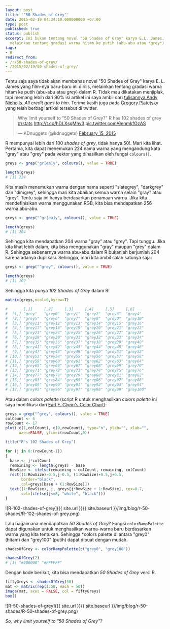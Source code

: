 ```yaml
---
layout: post
title: '"50 Shades of Grey"'
date: 2015-02-19 04:34:10.000000000 +07:00
type: post
published: true
status: publish
excerpt: Ini bukan tentang novel "50 Shades of Gray" karya E.L. James, 
  melainkan tentang gradasi warna hitam ke putih (abu-abu atau *grey*) dalam R
tags:
- R
redirect_from:
- /r/50-shades-of-grey/
- /2015/02/19/50-shades-of-grey/
---
```

Tentu saja saya tidak akan membahas novel "50 Shades of Gray" karya E.
L. James yang film-nya baru-baru ini dirilis, melainkan tentang gradasi
warna hitam ke putih (abu-abu atau *grey*) dalam R. Tidak mau dikatakan
menjiplak, tapi memang lebih dari 90% isi artikel ini saya ambil dari
[tulisannya Andy
Nicholls](http://www.mango-solutions.com/wp/2015/02/50-shades-of-grey-according-to-r).
*All credit goes to him*. Terima kasih juga pada [Gregory
Piatetsky](http://www.kdnuggets.com/) yang telah berbagi artikel
tersebut di twitter.

<blockquote class="twitter-tweet" data-lang="en" data-cards="hidden"><p lang="en" dir="ltr">Why limit yourself to &quot;50 Shades of Grey?&quot; R has 102 shades of grey <a href="https://twitter.com/hashtag/rstats?src=hash">#rstats</a> <a href="http://t.co/hDLXsgMhv3">http://t.co/hDLXsgMhv3</a> <a href="http://t.co/6enmkfOzAS">pic.twitter.com/6enmkfOzAS</a></p>&mdash; KDnuggets (@kdnuggets) <a href="https://twitter.com/kdnuggets/status/567104603431641088">February 15, 2015</a></blockquote>
<script async src="//platform.twitter.com/widgets.js" charset="utf-8"></script>

R mempunyai lebih dari 100 *shades of grey*, tidak hanya 50!. Mari kita
lihat. Pertama, kita dapat menemukan 224 nama warna yang mengandung kata
"gray" atau "grey" pada vektor yang dihasilkan oleh fungsi `colours()`.

```r
greys <- grep("gr[ea]y", colours(), value = TRUE)

length(greys)
# [1] 224
```

Kita masih menemukan warna dengan nama seperti "slategrey", "darkgrey"
dan "dimgrey", sehingga mari kita abaikan semua warna selain "gray" atau
"grey". Tentu saja ini hanya berdasarkan penamaan warna. Jika kita
mendefinisikan warna menggunakan RGB, kita bisa mendapatkan 256 warna
abu-abu.

```r
greys <- grep("^gr[ea]y", colours(), value = TRUE)

length(greys)
# [1] 204
```

Sehingga kita mendapatkan 204 warna "gray" atau "grey". Tapi tunggu.
Jika kita lihat lebih dalam, kita bisa menggunakan "gray" maupun "grey"
dalam R. Sehingga sebenarnya warna abu-abu dalam R bukanlah berjumlah
204 karena adanya duplikasi. Sehingga, mari kita ambil salah satunya
saja:

```r
greys <- grep("^grey", colours(), value = TRUE)

length(greys)
# [1] 102
```

Sehingga kita punya *102 Shades of Grey* dalam R!

```r
matrix(greys,ncol=6,byrow=T)

#       [,1]     [,2]     [,3]     [,4]     [,5]     [,6]     
#  [1,] "grey"   "grey0"  "grey1"  "grey2"  "grey3"  "grey4"  
#  [2,] "grey5"  "grey6"  "grey7"  "grey8"  "grey9"  "grey10" 
#  [3,] "grey11" "grey12" "grey13" "grey14" "grey15" "grey16" 
#  [4,] "grey17" "grey18" "grey19" "grey20" "grey21" "grey22" 
#  [5,] "grey23" "grey24" "grey25" "grey26" "grey27" "grey28" 
#  [6,] "grey29" "grey30" "grey31" "grey32" "grey33" "grey34" 
#  [7,] "grey35" "grey36" "grey37" "grey38" "grey39" "grey40" 
#  [8,] "grey41" "grey42" "grey43" "grey44" "grey45" "grey46" 
#  [9,] "grey47" "grey48" "grey49" "grey50" "grey51" "grey52" 
# [10,] "grey53" "grey54" "grey55" "grey56" "grey57" "grey58" 
# [11,] "grey59" "grey60" "grey61" "grey62" "grey63" "grey64" 
# [12,] "grey65" "grey66" "grey67" "grey68" "grey69" "grey70" 
# [13,] "grey71" "grey72" "grey73" "grey74" "grey75" "grey76" 
# [14,] "grey77" "grey78" "grey79" "grey80" "grey81" "grey82" 
# [15,] "grey83" "grey84" "grey85" "grey86" "grey87" "grey88" 
# [16,] "grey89" "grey90" "grey91" "grey92" "grey93" "grey94" 
# [17,] "grey95" "grey96" "grey97" "grey98" "grey99" "grey100"
```

Atau dalam *colors palette* (script R untuk menghasilkan *colors
palette* ini saya modifikasi dari [Earl F. Glynn's Color
Chart](//research.stowers-institute.org/efg/R/Color/Chart/)):

```r
greys = grep("^grey", colours(), value = TRUE)
colCount <- 6
rowCount <- 17
plot( c(1,colCount), c(0,rowCount), type="n", ylab="", xlab="",
      axes=FALSE, ylim=c(rowCount,0))

title("R's 102 Shades of Grey")

for (j in 0:(rowCount-1))
{
  base <- j*colCount
  remaining <- length(greys) - base
  RowSize <- ifelse(remaining < colCount, remaining, colCount)
  rect((1:RowSize)-0.5,j-0.5, (1:RowSize)+0.5,j+0.5,
       border="black",
       col=greys[base + (1:RowSize)])
  text((1:RowSize), j, greys[j*RowSize + 1:RowSize], cex=0.7,
       col=(ifelse(j<=8, "white", "black")))  
}
```

![R-102-shades-of-grey]({{ site.url }}{{ site.baseurl }}/img/blog/r-50-shades/R-102-shades-of-grey.png)

Lalu bagaimana mendapatkan *50 Shades of Grey*? Fungsi
`colorRampPalette` dapat digunakan untuk menghasilkan warna-warna baru
berdasarkan warna yang kita tentukan. Sehingga \*colors palette di
antara "grey0" (hitam) dan "grey100" (putih) dapat dibuat dengan mudah.

```r
shadesOfGrey <- colorRampPalette(c("grey0", "grey100"))

shadesOfGrey(2)
# [1] "#000000" "#FFFFFF"
```

Dengan kode berikut, kita bisa mendapatkan *50 Shades of Grey* versi R.

```r
fiftyGreys <- shadesOfGrey(50) 
mat <- matrix(rep(1:50, each = 50)) 
image(mat, axes = FALSE, col = fiftyGreys) 
box()
```

![R-50-shades-of-grey]({{ site.url }}{{ site.baseurl }}/img/blog/r-50-shades/R-50-shades-of-grey.png)

*So, why limit yourself to "50 Shades of Grey"?*

